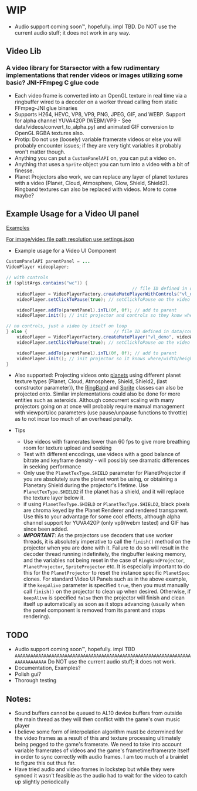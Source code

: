 # **WIP**
- Audio support coming soon™, hopefully. impl TBD. Do NOT use the current audio stuff; it does not work in any way.

## Video Lib
### A video library for Starsector with a few rudimentary implementations that render videos or images utilizing some basic? JNI-FFmpeg C glue code

- Each video frame is converted into an OpenGL texture in real time via a ringbuffer wired to a decoder on a worker thread calling from static FFmpeg-JNI glue binaries
- Supports H264, HEVC, VP8, VP9, PNG, JPEG, GIF, and WEBP. Support for alpha channel YUVA420P (WEBM/VP9 - See data/videos/convert_to_alpha.py) and animated GIF conversion to OpenGL RGBA textures also.
- Protip: Do not use (loosely) variable framerate videos or else you will probably encounter issues; if they are very tight variables it probably won't matter though.
- Anything you can put a `CustomPanelAPI` on, you can put a video on.
- Anything that uses a `Sprite` object you can turn into a video with a bit of finesse.
- Planet Projectors also work, we can replace any layer of planet textures with a video (Planet, Cloud, Atmosphere, Glow, Shield, Shield2). Ringband textures can also be replaced with videos. More to come maybe?

## Example Usage for a Video UI panel

[Examples](./src/data/scripts/console/)

[For image/video file path resolution use settings.json](./data/config/settings.json)

- Example usage for a Video UI Component

```java
CustomPanelAPI parentPanel = ...
VideoPlayer videoplayer;

// with controls
if (splitArgs.contains("wc")) {
                                                // file ID defined in data/config/settings.json | starting PlayMode | starting EOFMode | keepAlive?
    videoPlayer = VideoPlayerFactory.createMutePlayerWithControls("vl_demo", videoWidth, videoHeight, PlayMode.PAUSED, EOFMode.LOOP, false, Color.WHITE, Misc.getDarkPlayerColor());
    videoPlayer.setClickToPause(true); // setClickToPause on the video so user can click it to pause/unpause it

    videoPlayer.addTo(parentPanel).inTL(0f, 0f); // add to parent
    videoPlayer.init(); // init projector and controls so they know where/height/width to render. *Make sure 'parentPanel' is positioned properly before calling this

// no controls, just a video by itself on loop
} else {                                 // file ID defined in data/config/settings.json | starting PlayMode | starting EOFMode | keepAlive?
    videoPlayer = VideoPlayerFactory.createMutePlayer("vl_demo", videoWidth, videoHeight, PlayMode.PLAYING, EOFMode.LOOP, false);
    videoPlayer.setClickToPause(true); // setClickToPause on the video so user can click it to pause/unpause it

    videoPlayer.addTo(parentPanel).inTL(0f, 0f); // add to parent
    videoPlayer.init(); // init projector so it knows where/width/height to render *Make sure 'parentPanel' is positioned properly before calling this
}
```

- Also supported: Projecting videos onto [planets](./src/data/scripts/projector/PlanetProjector.java) using different planet texture types (Planet, Cloud, Atmosphere, Shield, Shield2, (last constructor parameter)), the [RingBand](./src/data/scripts/projector/RingBandProjector.java) and [Sprite](./src/data/scripts/projector/SpriteProjector.java) classes can also be projected onto. Similar implementations could also be done for more entities such as asteroids. Although concurrent scaling with many projectors going on at once will probably require manual management with viewport/loc parameters (use pause/unpause functions to throttle) as to not incur too much of an overhead penalty.

- Tips
  - Use videos with framerates lower than 60 fps to give more breathing room for texture upload and seeking
  - Test with different encodings, use videos with a good balance of bitrate and keyframe density - will possibly see dramatic differences in seeking performance
  - Only use the `PlanetTexType.SHIELD` parameter for PlanetProjector if you are absolutely sure the planet wont be using, or obtaining a Planetary Shield during the projector's lifetime. Use `PlanetTexType.SHIELD2` if the planet has a shield, and it will replace the texture layer below it.
  - if using `PlanetTexType.SHIELD` or `PlanetTexType.SHIELD2`, black pixels are chroma keyed by the Planet Renderer and rendered transparent. Use this to your advantage for some cool effects, although alpha channel support for YUVA420P (only vp9/webm tested) and GIF has since been added.
  - ***IMPORTANT***: As the projectors use decoders that use worker threads, it is absolutely imperative to call the `finish()` method on the projector when you are done with it. Failure to do so will result in the decoder thread running indefinitely, the ringbuffer leaking memory, and the variables not being reset in the case of `RingBandProjector`, `PlanetProjector`, `SpriteProjector` etc. It is especially important to do this for the `PlanetProjector` to reset the instance specific `PlanetSpec` clones. For standard Video UI Panels such as in the above example, if the `keepAlive` parameter is specified `true`, then you must manually call `finish()` on the projector to clean up when desired. Otherwise, if `keepAlive` is specified `false` then the projector will finish and clean itself up automatically as soon as it stops advancing (usually when the panel component is removed from its parent and stops rendering).

## TODO
- Audio support coming soon™, hopefully. impl TBD `AAAAAAAAAAAAAAAAAAAAAAAAAAAAAAAAAAAAAAAAAAAAAAAAAAAAAAAAAAAAAAAAAAAAAAAAAAAAAAA` Do NOT use the current audio stuff; it does not work.
- Documentation, Examples?
- Polish gui?
- Thorough testing

## Notes:
- Sound buffers cannot be queued to AL10 device buffers from outside the main thread as they will then conflict with the game's own music player
- I believe some form of interpolation algorithm must be determined for the video frames as a result of this and texture processing ultimately being pegged to the game's framerate. We need to take into account variable framerates of videos and the game's frametime/framerate itself in order to sync correctly with audio frames. I am too much of a brainlet to figure this out thus far.
- Have tried audio and video frames in lockstep but while they were synced it wasn't feasible as the audio had to wait for the video to catch up slightly periodically